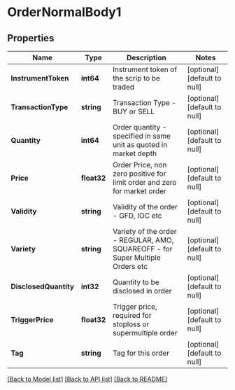 # OrderNormalBody1

## Properties
Name | Type | Description | Notes
------------ | ------------- | ------------- | -------------
**InstrumentToken** | **int64** | Instrument token of the scrip to be traded | [optional] [default to null]
**TransactionType** | **string** | Transaction Type - BUY or SELL | [optional] [default to null]
**Quantity** | **int64** | Order quantity - specified in same unit as quoted in market depth | [optional] [default to null]
**Price** | **float32** | Order Price, non zero positive for limit order and zero for market order | [optional] [default to null]
**Validity** | **string** | Validity of the order - GFD, IOC etc | [optional] [default to null]
**Variety** | **string** | Variety of the order - REGULAR, AMO, SQUAREOFF - for Super Multiple Orders etc | [optional] [default to null]
**DisclosedQuantity** | **int32** | Quantity to be disclosed in order | [optional] [default to null]
**TriggerPrice** | **float32** | Trigger price, required for stoploss or supermultiple order | [optional] [default to null]
**Tag** | **string** | Tag for this order | [optional] [default to null]

[[Back to Model list]](../README.md#documentation-for-models) [[Back to API list]](../README.md#documentation-for-api-endpoints) [[Back to README]](../README.md)

